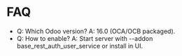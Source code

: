 # FAQ

- Q: Which Odoo version? A: 16.0 (OCA/OCB packaged).
- Q: How to enable? A: Start server with --addon base_rest_auth_user_service or install in UI.
